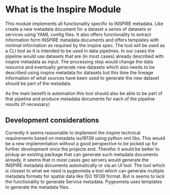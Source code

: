 # What is the Inspire Module

This module implements all functionality specific to INSPIRE metadata. Like create a new metadata document for a dataset a series of datasets or services using YAML config files. It also offers functionality to extract information form INSPIRE metadata documents and offers templates with minimal information as required by the inspire spec. The tool will be used as a CLI tool as it is intended to be used in data pipelines. In our cases the pipeline would use datasets that are (in most cases) already described with inspire metadata as input. The processing step would change the data resource and eventually generate new datasets which also needs to be described using inspire metadata for datasets but this time the lineage information of what sources have been used to generate the new dataset should be part of the metadata.

As the main benefit is automation this tool should also be able to be part of that pipeline and produce metadata documents for each of the pipeline results (if necessary)

## Development considerations

Currently it seems reasonable to implement the inspire technical requirements based on metadata iso19139 using python xml libs. This would be a new implementation without a good perspective to be picked up for further development once the projects end. Therefor it would be better to pickup an existing package that can generate such metadata documents already. It seems that in most cases geo servers would generate the INSPIRE metadata documents automatically or via an UI tool. The tool which is closest to what we need is pygeometa a tool which can generate multiple metadata formats for spatial data like ISO 19139 format. But is seems to lack the functionality to generate Service metadata. Pygeometa uses templates to generate the metadata files.

